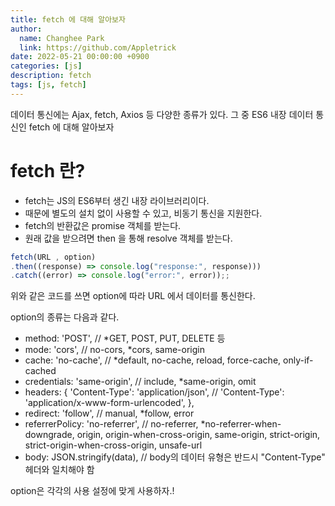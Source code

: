 ```yaml
---
title: fetch 에 대해 알아보자
author:
  name: Changhee Park
  link: https://github.com/Appletrick
date: 2022-05-21 00:00:00 +0900
categories: [js]
description: fetch
tags: [js, fetch]
---
```


데이터 통신에는 Ajax, fetch, Axios 등 다양한 종류가 있다.
그 중 ES6 내장 데이터 통신인 fetch 에 대해 알아보자

# fetch 란?

- fetch는 JS의 ES6부터 생긴 내장 라이브러리이다.
- 때문에 별도의 설치 없이 사용할 수 있고, 비동기 통신을 지원한다.
- fetch의 반환값은 promise 객체를 받는다.
- 원래 값을 받으려면 then 을 통해 resolve 객체를 받는다.

```jsx
fetch(URL , option)
.then((response) => console.log("response:", response)))
.catch((error) => console.log("error:", error));;
```

위와 같은 코드를 쓰면 option에 따라 URL 에서 데이터를 통신한다.

option의 종류는 다음과 같다.

- method: 'POST', // \*GET, POST, PUT, DELETE 등
- mode: 'cors', // no-cors, \*cors, same-origin
- cache: 'no-cache', // \*default, no-cache, reload, force-cache, only-if-cached
- credentials: 'same-origin', // include, \*same-origin, omit
- headers: {
  'Content-Type': 'application/json',
  // 'Content-Type': 'application/x-www-form-urlencoded',
  },
- redirect: 'follow', // manual, \*follow, error
- referrerPolicy: 'no-referrer', // no-referrer, \*no-referrer-when-downgrade, origin, origin-when-cross-origin, same-origin, strict-origin, strict-origin-when-cross-origin, unsafe-url
- body: JSON.stringify(data), // body의 데이터 유형은 반드시 "Content-Type" 헤더와 일치해야 함

option은 각각의 사용 설정에 맞게 사용하자.!
